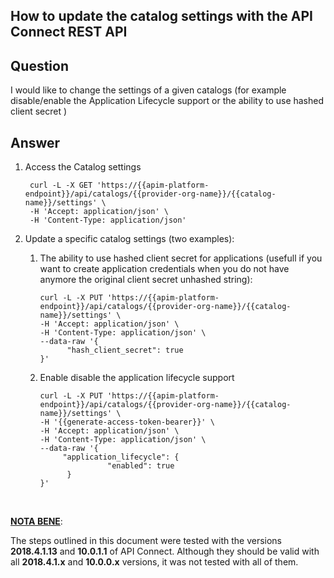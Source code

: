 ## How to update the catalog settings with the API Connect REST API

## Question

I would like to change the settings of a given catalogs (for example disable/enable the Application Lifecycle support or the ability to use hashed client secret )
## Answer

1. Access the Catalog settings

   ```
    curl -L -X GET 'https://{{apim-platform-endpoint}}/api/catalogs/{{provider-org-name}}/{{catalog-name}}/settings' \
    -H 'Accept: application/json' \
    -H 'Content-Type: application/json' 
     ```   

2. Update a specific catalog settings (two examples):
    1. The ability to use hashed client secret for applications (usefull if you want to create application credentials when you do not have anymore the original client secret unhashed string):
    
       ```
       curl -L -X PUT 'https://{{apim-platform-endpoint}}/api/catalogs/{{provider-org-name}}/{{catalog-name}}/settings' \
       -H 'Accept: application/json' \
       -H 'Content-Type: application/json' \
       --data-raw '{
             "hash_client_secret": true
       }'
       ```         


    2. Enable disable the application lifecycle support
    
       ```
       curl -L -X PUT 'https://{{apim-platform-endpoint}}/api/catalogs/{{provider-org-name}}/{{catalog-name}}/settings' \
       -H '{{generate-access-token-bearer}}' \
       -H 'Accept: application/json' \
       -H 'Content-Type: application/json' \
       --data-raw '{
            "application_lifecycle": {
                      "enabled": true
             }
       }'
       ```         

<br>

<u>**NOTA BENE**</u>:

The steps outlined in this document were tested with the versions **2018.4.1.13** and **10.0.1.1** of API Connect. Although they should be valid with all **2018.4.1.x**  and **10.0.0.x** versions, it was not tested with all of them.
<br>
